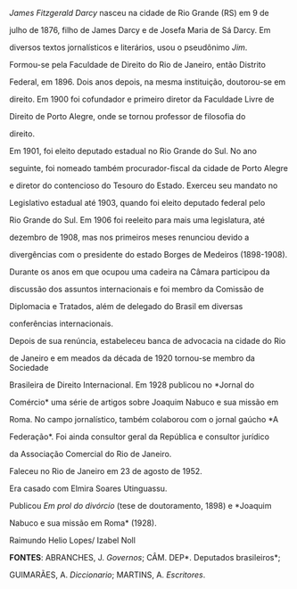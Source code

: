 

*James Fitzgerald Darcy* nasceu na cidade de Rio Grande (RS) em 9 de

julho de 1876, filho de James Darcy e de Josefa Maria de Sá Darcy. Em

diversos textos jornalísticos e literários, usou o pseudônimo *Jim*.



Formou-se pela Faculdade de Direito do Rio de Janeiro, então Distrito

Federal, em 1896. Dois anos depois, na mesma instituição, doutorou-se em

direito. Em 1900 foi cofundador e primeiro diretor da Faculdade Livre de

Direito de Porto Alegre, onde se tornou professor de filosofia do

direito.



Em 1901, foi eleito deputado estadual no Rio Grande do Sul. No ano

seguinte, foi nomeado também procurador-fiscal da cidade de Porto Alegre

e diretor do contencioso do Tesouro do Estado. Exerceu seu mandato no

Legislativo estadual até 1903, quando foi eleito deputado federal pelo

Rio Grande do Sul. Em 1906 foi reeleito para mais uma legislatura, até

dezembro de 1908, mas nos primeiros meses renunciou devido a

divergências com o presidente do estado Borges de Medeiros (1898-1908).

Durante os anos em que ocupou uma cadeira na Câmara participou da

discussão dos assuntos internacionais e foi membro da Comissão de

Diplomacia e Tratados, além de delegado do Brasil em diversas

conferências internacionais.



Depois de sua renúncia, estabeleceu banca de advocacia na cidade do Rio

de Janeiro e em meados da década de 1920 tornou-se membro da Sociedade

Brasileira de Direito Internacional. Em 1928 publicou no *Jornal do

Comércio* uma série de artigos sobre Joaquim Nabuco e sua missão em

Roma. No campo jornalístico, também colaborou com o jornal gaúcho *A

Federação*. Foi ainda consultor geral da República e consultor jurídico

da Associação Comercial do Rio de Janeiro.



Faleceu no Rio de Janeiro em 23 de agosto de 1952.



Era casado com Elmira Soares Utinguassu.



Publicou *Em prol do divórcio* (tese de doutoramento, 1898) e *Joaquim

Nabuco e sua missão em Roma* (1928).



Raimundo Helio Lopes/ Izabel Noll



**FONTES**: ABRANCHES, J. *Governos*; CÂM. DEP*. Deputados brasileiros*;

GUIMARÃES, A. *Diccionario*; MARTINS, A. *Escritores*.

